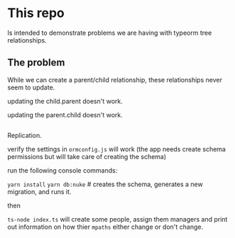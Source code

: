 # This repo

Is intended to demonstrate problems we are having with typeorm tree relationships.

## The problem

While we can create a parent/child relationship, these relationships never seem to update.

updating the child.parent doesn't work.

updating the parent.child doesn't work.


##
 
Replication.

verify the settings in `ormconfig.js` will work (the app needs create schema permissions but will take care of creating the schema)

run the following console commands:

`yarn install`
`yarn db:nuke`  # creates the schema, generates a new migration, and runs it.

then 

`ts-node index.ts`  will create some people, assign them managers and print out information on how thier `mpaths` either change or don't change.

